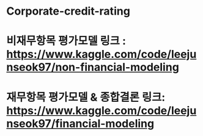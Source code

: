 # Corporate-credit-rating

# 비재무항목 평가모델 링크 : https://www.kaggle.com/code/leejunseok97/non-financial-modeling
# 재무항목 평가모델 & 종합결론 링크: https://www.kaggle.com/code/leejunseok97/financial-modeling
